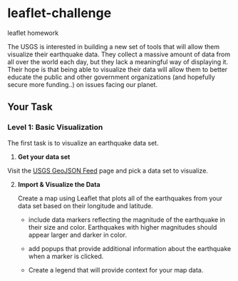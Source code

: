 # leaflet-challenge
leaflet homework


The USGS is interested in building a new set of tools that will allow them visualize their earthquake data. They collect a massive amount of data from all over the world each day, but they lack a meaningful way of displaying it. Their hope is that being able to visualize their data will allow them to better educate the public and other government organizations (and hopefully secure more funding..) on issues facing our planet.

## Your Task

### Level 1: Basic Visualization

The first task is to visualize an earthquake data set.

1. **Get your data set**

Visit the [USGS GeoJSON Feed](http://earthquake.usgs.gov/earthquakes/feed/v1.0/geojson.php) page and pick a data set to visualize. 

2. **Import & Visualize the Data**

   Create a map using Leaflet that plots all of the earthquakes from your data set based on their longitude and latitude.

   * include data markers reflecting the magnitude of the earthquake in their size and color. Earthquakes with higher magnitudes should appear larger and darker in color.

   * add popups that provide additional information about the earthquake when a marker is clicked.

   * Create a legend that will provide context for your map data.



